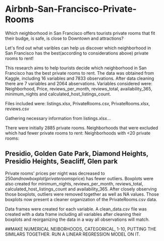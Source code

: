 # Airbnb-San-Francisco-Private-Rooms

Which neighborhood in San Francisco offers tourists private rooms that fit their budge, is safe, is close to Downtown and attractions? 

Let's find out what varibles can help us discover which neighborhood in San Francisco has the best(according to considerations above) private rooms to rent!

This research aims to help tourists decide which neighborhood in San Francisco has the best private rooms to rent. The
data was obtained from Kaggle, including 16 variables and 7833 observations. After data cleaning there are 7 variables and 2064 abservations.
Variables considered were: Neighborhood, Price, reviews_per_month, reviews_total, availability_365,  minimum_nights and calculated_host_listings_count.

Files included were: listings.xlsx, PrivateRooms.csv, PrivateRooms.xlsx, reviews.csv

Gathering necessary information from listings.xlsx...

There were initially 2885 private rooms. Neighborhoods that were excluded which had fewer private rooms to rent: Neighborhoods with <20 private rooms:
## Presidio, Golden Gate Park, Diamond Heights, Presidio Heights, Seacliff, Glen park

Private rooms' prices per night was decreased to $250 and now boxplot(privaterooms$price) has fewer outliers.
Boxplots were also created for minimum_nights, reviews_per_month, reviews_total, calculated_host_listings_count and availability_365.
After closely observing those boxplots, outliers were removed together as well as NA values.
Those boxplots now present a cleaner organization of the PrivateRooms.csv data.

Data frames were created for each variable. A clean_data.csv file was created with a data frame including all variables after cleaning their boxplots and reorganizing the data in a way all observations will match.


##MAKE NUMERICAL NEIBORHOODS, CATEGORICAL, 1-10, PUTTING THE SIMILARS TOGETHER. RUN A LINEAR REGRESSION MODEL ON IT.





